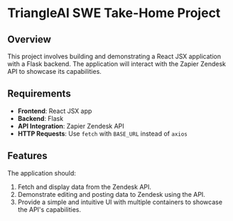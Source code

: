 # TriangleAI SWE Take-Home Project

## Overview

This project involves building and demonstrating a React JSX application with a Flask backend. The application will interact with the Zapier Zendesk API to showcase its capabilities.

## Requirements

- **Frontend**: React JSX app
- **Backend**: Flask
- **API Integration**: Zapier Zendesk API
- **HTTP Requests**: Use `fetch` with `BASE_URL` instead of `axios`

## Features

The application should:

1. Fetch and display data from the Zendesk API.
2. Demonstrate editing and posting data to Zendesk using the API.
3. Provide a simple and intuitive UI with multiple containers to showcase the API's capabilities.